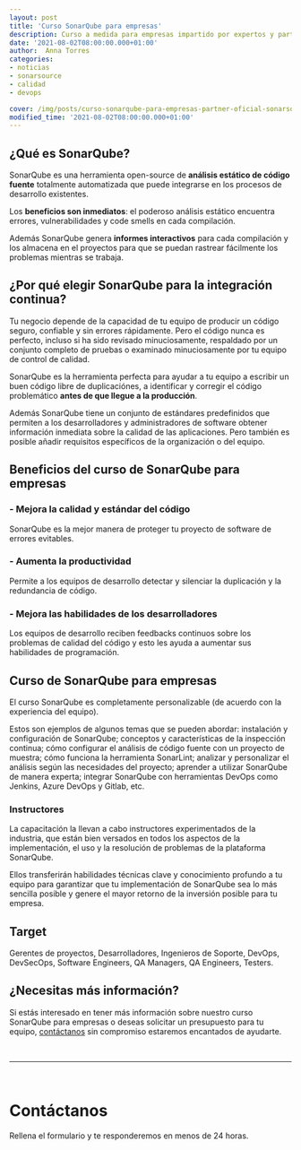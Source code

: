 ```yaml
---
layout: post
title: 'Curso SonarQube para empresas'
description: Curso a medida para empresas impartido por expertos y partners oficiales de SonarSource
date: '2021-08-02T08:00:00.000+01:00'
author:  Anna Torres
categories: 
- noticias
- sonarsource
- calidad
- devops

cover: /img/posts/curso-sonarqube-para-empresas-partner-oficial-sonarsourace.png
modified_time: '2021-08-02T08:00:00.000+01:00'
---
```


## ¿Qué es SonarQube?

SonarQube es una herramienta open-source de **análisis estático de código fuente** totalmente automatizada que puede integrarse en los procesos de desarrollo existentes. 

Los **beneficios son inmediatos**: el poderoso análisis estático encuentra errores, vulnerabilidades y code smells en cada compilación. 

Además SonarQube genera **informes interactivos** para cada compilación y los almacena en el proyectos para que se puedan rastrear fácilmente los problemas mientras se trabaja.

## ¿Por qué elegir SonarQube para la integración continua?

Tu negocio depende de la capacidad de tu equipo de producir un código seguro, confiable y sin errores rápidamente. Pero el código nunca es perfecto, incluso si ha sido revisado minuciosamente, respaldado por un conjunto completo de pruebas o examinado minuciosamente por tu equipo de control de calidad.

SonarQube es la herramienta perfecta para ayudar a tu equipo a escribir un buen código libre de duplicaciónes, a identificar y corregir el código problemático **antes de que llegue a la producción**.

Además SonarQube tiene un conjunto de estándares predefinidos que permiten a los desarrolladores y administradores de software obtener información inmediata sobre la calidad de las aplicaciones. Pero también es posible añadir requisitos específicos de la organización o del equipo.

## Beneficios del curso de SonarQube para empresas

### - Mejora la calidad y estándar del código
SonarQube es la mejor manera de proteger tu proyecto de software de errores evitables.

### - Aumenta la productividad
Permite a los equipos de desarrollo detectar y silenciar la duplicación y la redundancia de código.

### - Mejora las habilidades de los desarrolladores
Los equipos de desarrollo reciben feedbacks continuos  sobre los problemas de calidad del código y esto les ayuda a aumentar sus habilidades de programación.

## Curso de SonarQube para empresas

El curso SonarQube es completamente personalizable (de acuerdo con la experiencia del equipo).  

Estos son ejemplos de algunos temas que se pueden abordar: instalación y configuración de SonarQube; conceptos y características de la inspección continua; cómo configurar el análisis de código fuente con un proyecto de muestra; cómo funciona la herramienta SonarLint;  analizar y personalizar el análisis según las necesidades del proyecto; aprender a utilizar SonarQube de manera experta; integrar SonarQube con herramientas DevOps como Jenkins, Azure DevOps y Gitlab, etc.

### **Instructore**s

La capacitación la llevan a cabo instructores experimentados de la industria, que están bien versados en todos los aspectos de la implementación, el uso y la resolución de problemas de la plataforma SonarQube.

 Ellos transferirán habilidades técnicas clave y conocimiento profundo a tu equipo para garantizar que tu implementación de SonarQube sea lo más sencilla posible y genere el mayor retorno de la inversión posible para tu empresa.

## Target

Gerentes de proyectos, Desarrolladores, Ingenieros de Soporte, DevOps, DevSecOps, Software Engineers, QA Managers, QA Engineers, Testers.

## ¿Necesitas más información?

Si estás interesado en tener más información sobre nuestro curso SonarQube para empresas o deseas solicitar un presupuesto para tu equipo, <a href="#contact-form">contáctanos</a> sin compromiso estaremos encantados de ayudarte.


<br/>
<hr>
<br/>
<!--Calidad de Software Contact Form-->
<div id="contact-form">
	<h1>Contáctanos</h1>
	<p>Rellena el formulario y te responderemos en menos de 24 horas.</p>
<br/>
<script charset="utf-8" type="text/javascript" src="//js.hsforms.net/forms/shell.js"></script>
<script>
  hbspt.forms.create({
	region: "na1",
	portalId: "7892756",
	formId: "a4e2e0dd-856c-4d56-9b11-0621661fcdaf"
});
</script>
</div>



